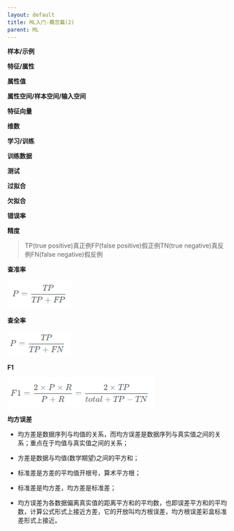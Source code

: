 ```yaml
---
layout: default
title: ML入门-概念篇(2)
parent: ML
---
```


**样本/示例**

**特征/属性**

**属性值**

**属性空间/样本空间/输入空间**

**特征向量**

**维数**

**学习/训练**

**训练数据**

**测试**

**过拟合**

**欠拟合**

**错误率**

**精度**

> TP(true positive)真正例FP(false positive)假正例TN(true negative)真反例FN(false negative)假反例


**查准率**

![](../../assets/images/ML/attachments/[ML入门]概念篇(2)_image_0.png)




**查全率**

![](../../assets/images/ML/attachments/[ML入门]概念篇(2)_image_1.png)




**F1**

![](../../assets/images/ML/attachments/[ML入门]概念篇(2)_image_2.png)




**均方误差**

- 均方差是数据序列与均值的关系，而均方误差是数据序列与真实值之间的关系；重点在于均值与真实值之间的关系；

- 方差是数据与均值(数学期望)之间的平方和；

- 标准差是方差的平均值开根号，算术平方根；

- 标准差是均方差，均方差是标准差；

- 均方误差为各数据偏离真实值的距离平方和的平均数，也即误差平方和的平均数，计算公式形式上接近方差，它的开放叫均方根误差，均方根误差彩盒标准差形式上接近。